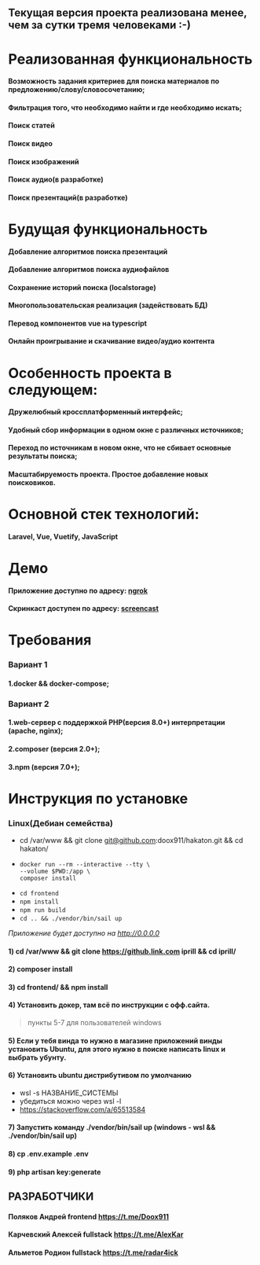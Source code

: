## Текущая версия проекта реализована менее, чем за сутки тремя человеками :-)

# Реализованная функциональность
#### Возможность задания критериев для поиска материалов по предложению/слову/словосочетанию;
#### Фильтрация того, что необходимо найти и где необходимо искать;
#### Поиск статей
#### Поиск видео
#### Поиск изображений
#### Поиск аудио(в разработке)
#### Поиск презентаций(в разработке)

# Будущая функциональность
#### Добавление алгоритмов поиска презентаций
#### Добавление алгоритмов поиска аудиофайлов
#### Сохранение историй поиска (localstorage)
#### Многопользовательская реализация (задействовать БД) 
#### Перевод компонентов vue на typescript
#### Онлайн проигрывание и скачивание видео/аудио контента 

# Особенность проекта в следующем:
#### Дружелюбный кроссплатформенный интерфейс;
#### Удобный сбор информации в одном окне с различных источников;
#### Переход по источникам в новом окне, что не сбивает основные результаты поиска;
#### Масштабируемость проекта. Простое добавление новых поисковиков.

# Основной стек технологий:
#### Laravel, Vue, Vuetify, JavaScript

# Демо
#### Приложение доступно по адресу: <a href="http://a681-185-9-75-238.ngrok.io">ngrok</a>
#### Скринкаст доступен по адресу: <a href="https://disk.yandex.ru/i/stguiIqQwPivjA">screencast</a>

# Требования
### Вариант 1
#### 1.docker && docker-compose;
### Вариант 2
#### 1.web-сервер с поддержкой PHP(версия 8.0+) интерпретации (apache, nginx);
#### 2.composer (версия 2.0+);
#### 3.npm (версия 7.0+);

# Инструкция по установке

### Linux(Дебиан семейства)
 - cd /var/www && git clone git@github.com:doox911/hakaton.git && cd hakaton/
 - ``` 
   docker run --rm --interactive --tty \
   --volume $PWD:/app \
   composer install
   ```
 - `cd frontend`
 - `npm install`
 - `npm run build`
 - `cd .. && ./vendor/bin/sail up`

*Приложение будет доступно на http://0.0.0.0*

#### 1) cd /var/www && git clone https://github.link.com iprill && cd iprill/
#### 2) composer install
#### 3) cd frontend/ && npm install
#### 4) Установить докер, там всё по инструкции с офф.сайта. 
> пункты 5-7 для пользователей windows
#### 5) Если у тебя винда то нужно в магазине приложений винды установить Ubuntu, для этого нужно в поиске написать linux и выбрать убунту.
#### 6) Установить ubuntu дистрибутивом по умолчанию
   * wsl -s НАЗВАНИЕ_СИСТЕМЫ
   * убедиться можно через wsl -l
   * https://stackoverflow.com/a/65513584
#### 7) Запустить команду ./vendor/bin/sail up (windows - wsl && ./vendor/bin/sail up)
#### 8) cp .env.example .env
#### 9) php artisan key:generate

## РАЗРАБОТЧИКИ
#### Поляков Андрей frontend https://t.me/Doox911
#### Карчевский Алексей fullstack https://t.me/AlexKar
#### Альметов Родион fullstack https://t.me/radar4ick





